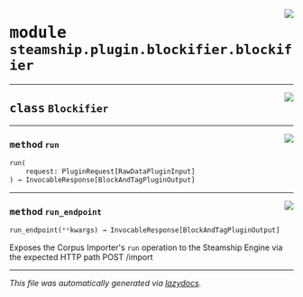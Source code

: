 <!-- markdownlint-disable -->

<a href="https://github.com/steamship-core/python-client/tree/main/src/steamship/plugin/blockifier/blockifier.py#L0"><img align="right" style="float:right;" src="https://img.shields.io/badge/-source-cccccc?style=flat-square"></a>

# <kbd>module</kbd> `steamship.plugin.blockifier.blockifier`






---

<a href="https://github.com/steamship-core/python-client/tree/main/src/steamship/plugin/blockifier/blockifier.py#L18"><img align="right" style="float:right;" src="https://img.shields.io/badge/-source-cccccc?style=flat-square"></a>

## <kbd>class</kbd> `Blockifier`







---

<a href="https://github.com/steamship-core/python-client/tree/main/src/steamship/plugin/blockifier/blockifier.py#L19"><img align="right" style="float:right;" src="https://img.shields.io/badge/-source-cccccc?style=flat-square"></a>

### <kbd>method</kbd> `run`

```python
run(
    request: PluginRequest[RawDataPluginInput]
) → InvocableResponse[BlockAndTagPluginOutput]
```





---

<a href="https://github.com/steamship-core/python-client/tree/main/src/steamship/invocable/invocable.py#L25"><img align="right" style="float:right;" src="https://img.shields.io/badge/-source-cccccc?style=flat-square"></a>

### <kbd>method</kbd> `run_endpoint`

```python
run_endpoint(**kwargs) → InvocableResponse[BlockAndTagPluginOutput]
```

Exposes the Corpus Importer's `run` operation to the Steamship Engine via the expected HTTP path POST /import 




---

_This file was automatically generated via [lazydocs](https://github.com/ml-tooling/lazydocs)._
